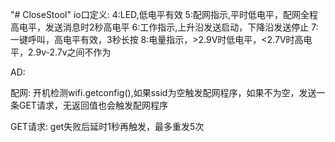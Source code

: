 "# CloseStool" 
io口定义:
4:LED,低电平有效
5:配网指示,平时低电平，配网全程高电平，发送消息时2秒高电平
6:工作指示,上升沿发送启动，下降沿发送停止
7:一键呼叫，高电平有效，3秒长按
8:电量指示，>2.9V时低电平，<2.7V时高电平，2.9v-2.7v之间不作为


AD:

配网:
开机检测wifi.getconfig(),如果ssid为空触发配网程序，如果不为空，发送一条GET请求，无返回值也会触发配网程序

GET请求:
get失败后延时1秒再触发，最多重发5次

